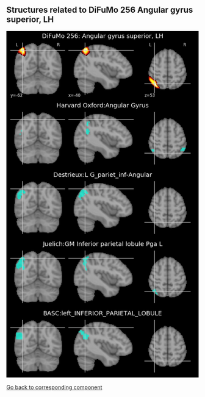 


## Structures related to DiFuMo 256 Angular gyrus superior, LH

![145](145.jpg "Structures related to DiFuMo 256 Angular gyrus superior, LH")

[Go back to corresponding component](https://parietal-inria.github.io/DiFuMo/256/html/145.html)